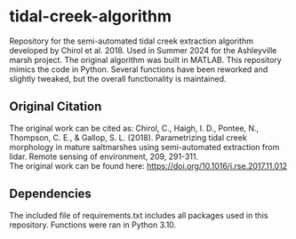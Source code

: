 # tidal-creek-algorithm

Repository for the semi-automated tidal creek extraction algorithm developed by Chirol et al. 2018. Used in Summer 2024 for the Ashleyville marsh project. The original algorithm was built in MATLAB. This repository mimics the code in Python. Several functions have been reworked and slightly tweaked, but the overall functionality is maintained.

## Original Citation
The original work can be cited as: Chirol, C., Haigh, I. D., Pontee, N., Thompson, C. E., & Gallop, S. L. (2018). Parametrizing tidal creek morphology in mature saltmarshes using semi-automated extraction from lidar. Remote sensing of environment, 209, 291-311.
<br>
The original work can be found here: https://doi.org/10.1016/j.rse.2017.11.012

## Dependencies
The included file of requirements.txt includes all packages used in this repository. Functions were ran in Python 3.10.